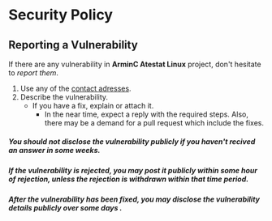 # Security Policy

## Reporting a Vulnerability

If there are any vulnerability in **ArminC Atestat Linux** project, don't hesitate to _report them_.
        
1. Use any of the [contact adresses](https://github.com/armync/).
2. Describe the vulnerability.
   * If you have a fix, explain or attach it.
     * In the near time, expect a reply with the required steps. Also, there may be a demand for a pull request which include the fixes.

##### You should not disclose the vulnerability publicly if you haven't recived an answer in some weeks.

##### If the vulnerability is rejected, you may post it publicly within some hour of rejection, unless the rejection is withdrawn within that time period.

##### After the vulnerability has been fixed, you may disclose the vulnerability details publicly over some days .
